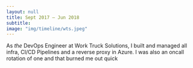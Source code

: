 ```yaml
---
layout: null
title: Sept 2017 – Jun 2018
subtitle:
image: "img/timeline/wts.jpeg"
---
```

As _the_ DevOps Engineer at Work Truck Solutions, I built and managed all infra, CI/CD Pipelines and a reverse proxy in Azure. I was also an oncall rotation of one and that burned me out quick